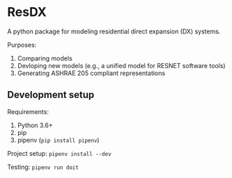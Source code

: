 ResDX
=====

A python package for modeling residential direct expansion (DX) systems.

Purposes:

1. Comparing models
2. Devloping new models (e.g., a unified model for RESNET software tools)
3. Generating ASHRAE 205 compliant representations

Development setup
-----------------

Requirements:

1. Python 3.6+
2. pip
3. pipenv (`pip install pipenv`)

Project setup: `pipenv install --dev`

Testing: `pipenv run doit`